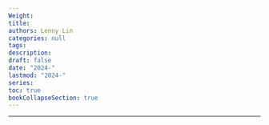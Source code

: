 ```yaml
---
Weight: 
title: 
authors: Lenny Lin
categories: null
tags: 
description: 
draft: false
date: "2024-"
lastmod: "2024-"
series:
toc: true
bookCollapseSection: true
---
```



<!--more-->

---



